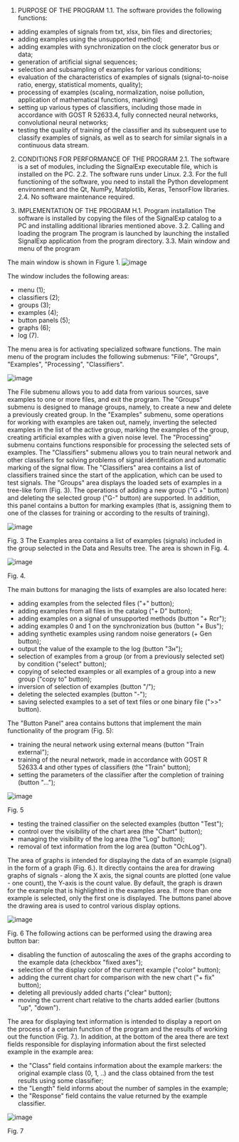 1. PURPOSE OF THE PROGRAM
1.1. The software provides the following functions:
- adding examples of signals from txt, xlsx, bin files and directories;
- adding examples using the unsupported method;
- adding examples with synchronization on the clock generator bus or data;
- generation of artificial signal sequences;
- selection and subsampling of examples for various conditions;
- evaluation of the characteristics of examples of signals (signal-to-noise ratio, energy, statistical moments, quality);
- processing of examples (scaling, normalization, noise pollution, application of mathematical functions, marking)
- setting up various types of classifiers, including those made in accordance with GOST R 52633.4, fully connected neural networks, convolutional neural networks;
- testing the quality of training of the classifier and its subsequent use to classify examples of signals, as well as to search for similar signals in a continuous data stream.
2. CONDITIONS FOR PERFORMANCE OF THE PROGRAM
2.1. The software is a set of modules, including the SignalExp executable file, which is installed on the PC.
2.2. The software runs under Linux.
2.3. For the full functioning of the software, you need to install the Python development environment and the Qt, NumPy, Matplotlib, Keras, TensorFlow libraries.
2.4. No software maintenance required.

3. IMPLEMENTATION OF THE PROGRAM
H.1. Program installation
The software is installed by copying the files of the SignalExp catalog to a PC and installing additional libraries mentioned above.
3.2. Calling and loading the program
The program is launched by launching the installed SignalExp application from the program directory.
3.3. Main window and menu of the program

The main window is shown in Figure 1.
![image](https://user-images.githubusercontent.com/16018075/135731628-01a9e547-62bf-4dda-886d-74ab2521ccac.png)


 
The window includes the following areas:
- menu (1);
- classifiers (2);
- groups (3);
- examples (4);
- button panels (5);
- graphs (6);
- log (7).

The menu area is for activating specialized software functions. The main menu of the program includes the following submenus: "File", "Groups", "Examples", "Processing", "Classifiers".
    
![image](https://user-images.githubusercontent.com/16018075/135731641-84a20ca7-314e-415a-94a6-da86171b7680.png)

     
The File submenu allows you to add data from various sources, save examples to one or more files, and exit the program.
The "Groups" submenu is designed to manage groups, namely, to create a new and delete a previously created group.
In the "Examples" submenu, some operations for working with examples are taken out, namely, inverting the selected examples in the list of the active group, marking the examples of the group, creating artificial examples with a given noise level.
The "Processing" submenu contains functions responsible for processing the selected sets of examples.
The "Classifiers" submenu allows you to train neural network and other classifiers for solving problems of signal identification and automatic marking of the signal flow.
The "Classifiers" area contains a list of classifiers trained since the start of the application, which can be used to test signals.
The "Groups" area displays the loaded sets of examples in a tree-like form (Fig. 3). The operations of adding a new group ("G +" button) and deleting the selected group ("G-" button) are supported. In addition, this panel contains a button for marking examples (that is, assigning them to one of the classes for training or according to the results of training).
 
 
![image](https://user-images.githubusercontent.com/16018075/135731655-f3221a7d-eb1c-478e-a7a6-64a5d44974d6.png)

Fig. 3
The Examples area contains a list of examples (signals) included in the group selected in the Data and Results tree. The area is shown in Fig. 4.
 
 
![image](https://user-images.githubusercontent.com/16018075/135731659-2bc81d88-4d1b-40ef-b070-645e4b13cf21.png)

Fig. 4.

The main buttons for managing the lists of examples are also located here:
- adding examples from the selected files ("+" button);
- adding examples from all files in the catalog ("+ D" button);
- adding examples on a signal of unsupported methods (button "+ Rcr");
- adding examples 0 and 1 on the synchronization bus (button "+ Bus");
- adding synthetic examples using random noise generators (+ Gen button);
- output the value of the example to the log (button "Зн");
- selection of examples from a group (or from a previously selected set) by condition ("select" button);
- copying of selected examples or all examples of a group into a new group ("copy to" button);
- inversion of selection of examples (button "/");
- deleting the selected examples (button "-");
- saving selected examples to a set of text files or one binary file (">>" button).

The "Button Panel" area contains buttons that implement the main functionality of the program (Fig. 5):
- training the neural network using external means (button "Train external");
- training of the neural network, made in accordance with GOST R 52633.4 and other types of classifiers (the "Train" button);
- setting the parameters of the classifier after the completion of training (button "...");
 
 
![image](https://user-images.githubusercontent.com/16018075/135731666-3a6f5013-e1de-4535-9a97-f06f600b26cb.png)

Fig. 5
- testing the trained classifier on the selected examples (button "Test");
- control over the visibility of the chart area (the "Chart" button);
- managing the visibility of the log area (the "Log" button);
- removal of text information from the log area (button "OchLog").

The area of graphs is intended for displaying the data of an example (signal) in the form of a graph (Fig. 6.). It directly contains the area for drawing graphs of signals - along the X axis, the signal counts are plotted (one value - one count), the Y-axis is the count value. By default, the graph is drawn for the example that is highlighted in the examples area. If more than one example is selected, only the first one is displayed. The buttons panel above the drawing area is used to control various display options.
 
 
![image](https://user-images.githubusercontent.com/16018075/135731672-23806448-e85c-4e7d-ac9b-9c04ea072647.png)

Fig. 6
The following actions can be performed using the drawing area button bar:
- disabling the function of autoscaling the axes of the graphs according to the example data (checkbox "fixed axes");
- selection of the display color of the current example ("color" button);
- adding the current chart for comparison with the new chart ("+ fix" button);
- deleting all previously added charts ("clear" button);
- moving the current chart relative to the charts added earlier (buttons "up", "down").

The area for displaying text information is intended to display a report on the process of a certain function of the program and the results of working out the function (Fig. 7.). In addition, at the bottom of the area there are text fields responsible for displaying information about the first selected example in the example area:
- the "Class" field contains information about the example markers: the original example class (0, 1, ..) and the class obtained from the test results using some classifier;
- the "Length" field informs about the number of samples in the example;
- the "Response" field contains the value returned by the example classifier.
 
 
 ![image](https://user-images.githubusercontent.com/16018075/135731679-05e70e36-73f5-42db-b194-38caac344f51.png)
 
Fig. 7
